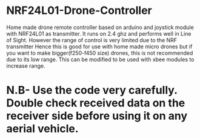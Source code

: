 # NRF24L01-Drone-Controller
Home made drone remote controller based on arduino and joystick module with NRF24L01 as transmitter.
It runs on 2.4 ghz and performs well in Line of Sight. However the range of control is very limited due to the NRF transmitter
Hence this is good for use with home made micro drones but if you want to make bigger(f250-f450 size) drones, this is not recommended due to its low range. This can be modified to be used with xbee modules to increase range.
# N.B- Use the code very carefully. Double check received data on the receiver side before using it on any aerial vehicle.
